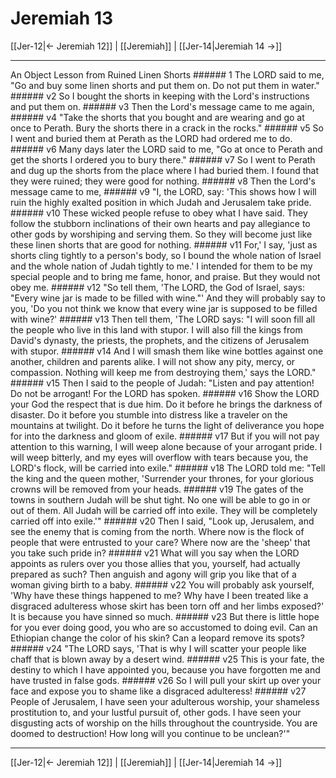 # Jeremiah 13

[[Jer-12|← Jeremiah 12]] | [[Jeremiah]] | [[Jer-14|Jeremiah 14 →]]
***

An Object Lesson from Ruined Linen Shorts ###### 1 The LORD said to me, "Go and buy some linen shorts and put them on. Do not put them in water." ###### v2 So I bought the shorts in keeping with the Lord's instructions and put them on. ###### v3 Then the Lord's message came to me again, ###### v4 "Take the shorts that you bought and are wearing and go at once to Perath. Bury the shorts there in a crack in the rocks." ###### v5 So I went and buried them at Perath as the LORD had ordered me to do. ###### v6 Many days later the LORD said to me, "Go at once to Perath and get the shorts I ordered you to bury there." ###### v7 So I went to Perath and dug up the shorts from the place where I had buried them. I found that they were ruined; they were good for nothing. ###### v8 Then the Lord's message came to me, ###### v9 "I, the LORD, say: 'This shows how I will ruin the highly exalted position in which Judah and Jerusalem take pride. ###### v10 These wicked people refuse to obey what I have said. They follow the stubborn inclinations of their own hearts and pay allegiance to other gods by worshiping and serving them. So they will become just like these linen shorts that are good for nothing. ###### v11 For,' I say, 'just as shorts cling tightly to a person's body, so I bound the whole nation of Israel and the whole nation of Judah tightly to me.' I intended for them to be my special people and to bring me fame, honor, and praise. But they would not obey me. ###### v12 "So tell them, 'The LORD, the God of Israel, says: "Every wine jar is made to be filled with wine."' And they will probably say to you, 'Do you not think we know that every wine jar is supposed to be filled with wine?' ###### v13 Then tell them, 'The LORD says: "I will soon fill all the people who live in this land with stupor. I will also fill the kings from David's dynasty, the priests, the prophets, and the citizens of Jerusalem with stupor. ###### v14 And I will smash them like wine bottles against one another, children and parents alike. I will not show any pity, mercy, or compassion. Nothing will keep me from destroying them,' says the LORD." ###### v15 Then I said to the people of Judah: "Listen and pay attention! Do not be arrogant! For the LORD has spoken. ###### v16 Show the LORD your God the respect that is due him. Do it before he brings the darkness of disaster. Do it before you stumble into distress like a traveler on the mountains at twilight. Do it before he turns the light of deliverance you hope for into the darkness and gloom of exile. ###### v17 But if you will not pay attention to this warning, I will weep alone because of your arrogant pride. I will weep bitterly, and my eyes will overflow with tears because you, the LORD's flock, will be carried into exile." ###### v18 The LORD told me: "Tell the king and the queen mother, 'Surrender your thrones, for your glorious crowns will be removed from your heads. ###### v19 The gates of the towns in southern Judah will be shut tight. No one will be able to go in or out of them. All Judah will be carried off into exile. They will be completely carried off into exile.'" ###### v20 Then I said, "Look up, Jerusalem, and see the enemy that is coming from the north. Where now is the flock of people that were entrusted to your care? Where now are the 'sheep' that you take such pride in? ###### v21 What will you say when the LORD appoints as rulers over you those allies that you, yourself, had actually prepared as such? Then anguish and agony will grip you like that of a woman giving birth to a baby. ###### v22 You will probably ask yourself, 'Why have these things happened to me? Why have I been treated like a disgraced adulteress whose skirt has been torn off and her limbs exposed?' It is because you have sinned so much. ###### v23 But there is little hope for you ever doing good, you who are so accustomed to doing evil. Can an Ethiopian change the color of his skin? Can a leopard remove its spots? ###### v24 "The LORD says, 'That is why I will scatter your people like chaff that is blown away by a desert wind. ###### v25 This is your fate, the destiny to which I have appointed you, because you have forgotten me and have trusted in false gods. ###### v26 So I will pull your skirt up over your face and expose you to shame like a disgraced adulteress! ###### v27 People of Jerusalem, I have seen your adulterous worship, your shameless prostitution to, and your lustful pursuit of, other gods. I have seen your disgusting acts of worship on the hills throughout the countryside. You are doomed to destruction! How long will you continue to be unclean?'"

***
[[Jer-12|← Jeremiah 12]] | [[Jeremiah]] | [[Jer-14|Jeremiah 14 →]]
